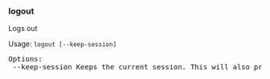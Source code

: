 ### logout
Logs out

Usage: `logout [--keep-session]`
<pre>
Options:
 --keep-session	Keeps the current session. This will also prevent the deletion of cached data associated with current session.
</pre>
